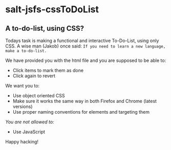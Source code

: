 # salt-jsfs-cssToDoList
## A to-do-list, using CSS?
Todays task is making a functional and interactive To-Do-List, using only CSS. 
A wise man (Jakob) once said: 
```If you need to learn a new language, make a to-do-list.```

We have provided you with the html file and you are supposed to be able to:

* Click items to mark them as done
* Click again to revert

We want you to:
* Use object oriented CSS
* Make sure it works the same way in both Firefox and Chrome (latest versions)
* Use proper naming conventions for elements and targeting them

_You are not allowed to:_
* Use JavaScript

Happy hacking!
